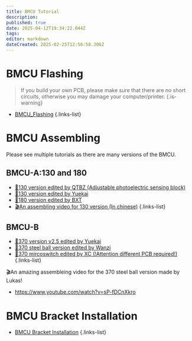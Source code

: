 ```yaml
---
title: BMCU Tutorial
description: 
published: true
date: 2025-04-12T19:34:22.044Z
tags: 
editor: markdown
dateCreated: 2025-02-25T12:56:58.306Z
---
```


# BMCU Flashing
> If you build your own PCB, please make sure that there are no short circuits, otherwise you may damage your computer/printer.
{.is-warning}

- [BMCU_Flashing](/BMCU/BMCU_Tutorial/BMCU_Flashing)
{.links-list}

# BMCU Assembling

Please see multiple tutorials as there are many versions of the BMCU.

## BMCU-A:130 and 180

- [📝130 version edited by QTBZ (Adjustable photoelectric sensing block)](/BMCU/BMCU_Tutorial/Assembling)
- [📝130 version edited by Yuekai](/BMCU/BMCU_Tutorial/BMCU_Assembling_130_Yuekai.md)
- [📝180 version edited by BXT](/BMCU/BMCU_Tutorial/BMCU_Assembling_180_by_bxt)
- [🎬An assembling video for 130 version (In chinese)](https://www.bilibili.com/video/BV1PuPCehEP3/?vd_source=e9b8d46574a1915d5f3cd835b2b34359)
{.links-list}

## BMCU-B
- [📝370 version v2.5 edited by Yuekai](/BMCU/BMCU_Tutorial/BMCU_Assembling_370_v1_Yuekai.md)
- [📝370 steel ball version edited by Wanzi](/BMCU/BMCU_Tutorial/BMCU_Assembling_370_steel_ball_by_wanzi)
- [📝370 mircoswitch edited by XC (!Attention different PCB required!)](/BMCU/BMCU_Tutorial/BMCU_Assembling_370_mircoswitch_by_xc)
{.links-list}

🎬An amazing assembleing video for the 370 steel ball version made by Lukas!
- https://www.youtube.com/watch?v=sP-fDCnXkro

  
# BMCU Bracket Installation
- [BMCU Bracket Installation](/BMCU/BMCU_Tutorial/BMCU_Mounting)
{.links-list}